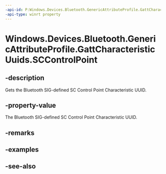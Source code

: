 ```yaml
---
-api-id: P:Windows.Devices.Bluetooth.GenericAttributeProfile.GattCharacteristicUuids.SCControlPoint
-api-type: winrt property
---
```


<!-- Property syntax
public System.Guid SCControlPoint { get; }
-->

# Windows.Devices.Bluetooth.GenericAttributeProfile.GattCharacteristicUuids.SCControlPoint

## -description
Gets the Bluetooth SIG-defined SC Control Point Characteristic UUID.

## -property-value
The Bluetooth SIG-defined SC Control Point Characteristic UUID.

## -remarks

## -examples

## -see-also

